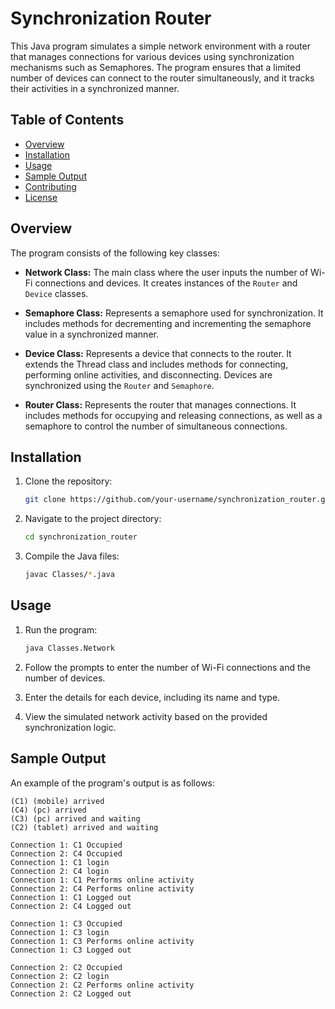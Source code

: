 # Synchronization Router

This Java program simulates a simple network environment with a router that manages connections for various devices using synchronization mechanisms such as Semaphores. The program ensures that a limited number of devices can connect to the router simultaneously, and it tracks their activities in a synchronized manner.

## Table of Contents

- [Overview](#overview)
- [Installation](#installation)
- [Usage](#usage)
- [Sample Output](#sample-output)
- [Contributing](#contributing)
- [License](#license)

## Overview

The program consists of the following key classes:

- **Network Class:** The main class where the user inputs the number of Wi-Fi connections and devices. It creates instances of the `Router` and `Device` classes.

- **Semaphore Class:** Represents a semaphore used for synchronization. It includes methods for decrementing and incrementing the semaphore value in a synchronized manner.

- **Device Class:** Represents a device that connects to the router. It extends the Thread class and includes methods for connecting, performing online activities, and disconnecting. Devices are synchronized using the `Router` and `Semaphore`.

- **Router Class:** Represents the router that manages connections. It includes methods for occupying and releasing connections, as well as a semaphore to control the number of simultaneous connections.

## Installation

1. Clone the repository:

   ```bash
   git clone https://github.com/your-username/synchronization_router.git
   ```

2. Navigate to the project directory:

   ```bash
   cd synchronization_router
   ```

3. Compile the Java files:

   ```bash
   javac Classes/*.java
   ```

## Usage

1. Run the program:

   ```bash
   java Classes.Network
   ```

2. Follow the prompts to enter the number of Wi-Fi connections and the number of devices.

3. Enter the details for each device, including its name and type.

4. View the simulated network activity based on the provided synchronization logic.

## Sample Output

An example of the program's output is as follows:

```
(C1) (mobile) arrived
(C4) (pc) arrived
(C3) (pc) arrived and waiting
(C2) (tablet) arrived and waiting

Connection 1: C1 Occupied
Connection 2: C4 Occupied
Connection 1: C1 login
Connection 2: C4 login
Connection 1: C1 Performs online activity
Connection 2: C4 Performs online activity
Connection 1: C1 Logged out
Connection 2: C4 Logged out

Connection 1: C3 Occupied
Connection 1: C3 login
Connection 1: C3 Performs online activity
Connection 1: C3 Logged out

Connection 2: C2 Occupied
Connection 2: C2 login
Connection 2: C2 Performs online activity
Connection 2: C2 Logged out
```
